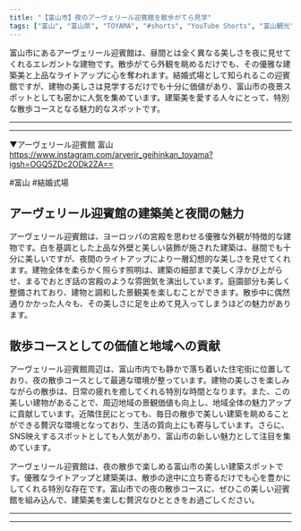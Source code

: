 ```yaml
---
title: "【富山市】夜のアーヴェリール迎賓館を散歩がてら見学"
tags: ["富山", "富山県", "TOYAMA", "#shorts", "YouTube Shorts", "富山観光", "富山旅行", "北陸観光", "富山市", "富山市観光", "富山駅", "富山県の観光スポット", "富山県でおすすめの場所", "富山県の見どころ"]
---
```


富山市にあるアーヴェリール迎賓館は、昼間とは全く異なる美しさを夜に見せてくれるエレガントな建物です。散歩がてら外観を眺めるだけでも、その優雅な建築美と上品なライトアップに心を奪われます。結婚式場として知られるこの迎賓館ですが、建物の美しさは見学するだけでも十分に価値があり、富山市の夜景スポットとしても密かに人気を集めています。建築美を愛する人々にとって、特別な散歩コースとなる魅力的なスポットです。

---

<!-- 🎥 YouTube動画埋め込み -->
<!-- No YouTube URL provided -->

---

▼アーヴェリール迎賓館 富山<br />
https://www.instagram.com/arverir_geihinkan_toyama?igsh=OGQ5ZDc2ODk2ZA==

#富山 #結婚式場

## アーヴェリール迎賓館の建築美と夜間の魅力

アーヴェリール迎賓館は、ヨーロッパの宮殿を思わせる優雅な外観が特徴的な建物です。白を基調とした上品な外壁と美しい装飾が施された建築は、昼間でも十分に美しいですが、夜間のライトアップにより一層幻想的な美しさを見せてくれます。建物全体を柔らかく照らす照明は、建築の細部まで美しく浮かび上がらせ、まるでおとぎ話の宮殿のような雰囲気を演出しています。庭園部分も美しく整備されており、建物と調和した景観美を楽しむことができます。散歩中に偶然通りかかった人々も、その美しさに足を止めて見入ってしまうほどの魅力があります。

## 散歩コースとしての価値と地域への貢献

アーヴェリール迎賓館周辺は、富山市内でも静かで落ち着いた住宅街に位置しており、夜の散歩コースとして最適な環境が整っています。建物の美しさを楽しみながらの散歩は、日常の疲れを癒してくれる特別な時間となります。また、この美しい建物があることで、周辺地域の景観価値も向上し、地域全体の魅力アップに貢献しています。近隣住民にとっても、毎日の散歩で美しい建築を眺めることができる贅沢な環境となっており、生活の質向上にも寄与しています。さらに、SNS映えするスポットとしても人気があり、富山市の新しい魅力として注目を集めています。

アーヴェリール迎賓館は、夜の散歩で楽しめる富山市の美しい建築スポットです。優雅なライトアップと建築美は、散歩の途中に立ち寄るだけでも心を豊かにしてくれる特別な存在です。富山市での夜の散歩コースに、ぜひこの美しい迎賓館を組み込んで、建築美を楽しむ贅沢なひとときをお過ごしください。

---

<!-- 🗺 Googleマップ（自動表示: page.tsxで地域名から自動生成） -->

<!-- 📍 宿泊リンク（自動表示: page.tsxで地域別リンクを自動生成）
     - タイトルから地域名を抽出
     - JTB / 楽天トラベル / じゃらん / 一休.com 対応
     - 環境変数でプロバイダー切替可能
-->

<!-- 📚 関連記事（自動表示: page.tsxで同カテゴリから2件自動選択） -->

<!-- 🏷️ タグ（自動表示: page.tsxで記事最下部に自動配置） -->

---

<!--
【記事文字数ルール】
- 基本文字数: 最低1000文字以上
- 推奨文字数: 1000〜1500文字（スマホ読みやすさ最優先）
- 上限なし: 情報量的に必要な場合は1500文字や2000文字を超えても良い
- 判断基準: 読者にとって価値ある情報を過不足なく提供できる文字数

【記事構成の最終形】
1. タイトル・動画・本文
2. まとめ
3. Googleマップ（見出しなし、マップのみ自動表示）
4. **宿泊リンク（地域別自動生成）** ← 2025年10月7日追加
5. 関連記事（H3、同カテゴリから2件自動選択）
6. タグ（記事最下部に自動表示）
7. ナビゲーションボタン

【宿泊リンクシステム仕様】
- タイトルから地域名を自動抽出（【〇〇市】形式優先）
- 北陸地方地域辞書: 富山/石川/福井の主要都市対応
- 対応プロバイダー: JTB（既定）/ 楽天トラベル / じゃらん / 一休.com
- 環境変数で切替: NEXT_PUBLIC_DEFAULT_TRAVEL_PROVIDER
- URLテンプレート: 地域名自動エンコード + アフィリエイトID挿入
- 配置位置: Googleマップ直後、関連記事より前

【自動生成セクション】
※以下はpage.tsxで自動生成されるため、記事本文には含めない
- Googleマップ: タイトル【】内の地域名から生成
- 宿泊リンク: 地域名抽出 → Deeplink生成 → スタイル適用
- 関連記事: 同カテゴリから2件を自動選択・リンク化
- タグ: 記事データから最下部に自動配置

【削除済みセクション】
※アクセス方法・周辺情報・公式リンクセクションは不要（2025年10月5日削除）

【AdSense・アフィリエイト】
- Google AdSense: 全ページ自動読み込み（layout.tsx）
- アフィリエイトスクリプト: AffilScript（layout.tsx）
- data-affil属性での動的リンク変換機能あり（現在は宿泊リンクで代替）

【最終更新】2025年10月7日 - 地域別宿泊リンク自動生成システム実装
-->
